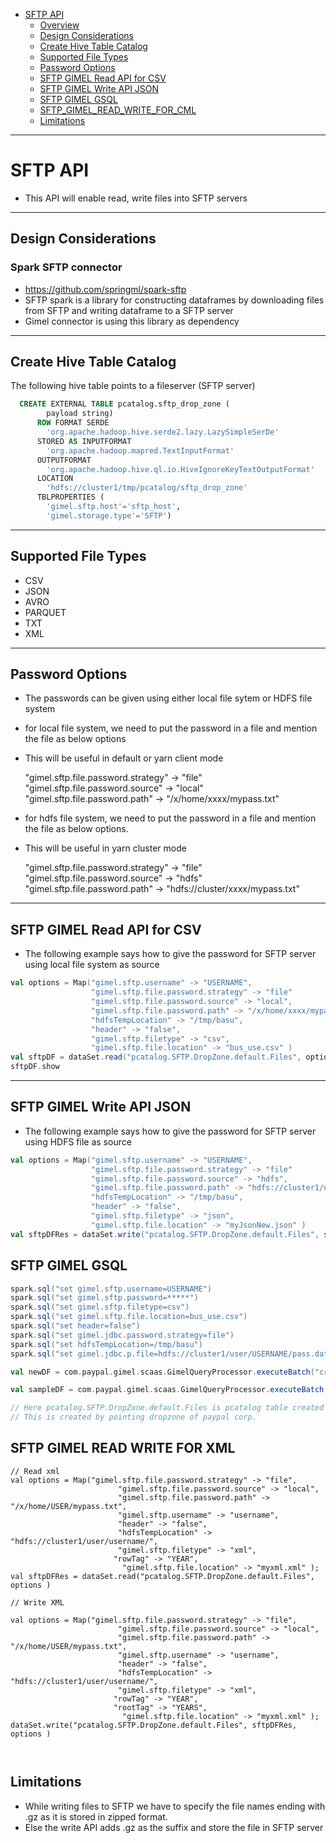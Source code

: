 
* [SFTP API](#SFTP-api)
  * [Overview](#Overview)
  * [Design Considerations](#design-considerations)
  * [Create Hive Table Catalog](#Create-Hive-Table-Catalog)
  * [Supported File Types](#supported-file-types)
  * [Password Options](#Password-Options)
  * [SFTP GIMEL Read API for CSV](#SFTP-GIMEL-Read-API-for-CSV)
  * [SFTP GIMEL Write API JSON](#SFTP-GIMEL-Write-API-JSON)
  * [SFTP GIMEL GSQL](#SFTP-GIMEL-GSQL)
  * [SFTP_GIMEL_READ_WRITE_FOR_CML](#SFTP-GIMEL-READ-WRITE-FOR-XML)
  * [Limitations](#Limitations)
  
  



--------------------------------------------------------------------------------------------------------------------


# SFTP API
* This API will enable read, write files into SFTP servers


--------------------------------------------------------------------------------------------------------------------


## Design Considerations

### Spark SFTP connector 

* https://github.com/springml/spark-sftp
* SFTP spark is a library for constructing dataframes by downloading files from SFTP and writing dataframe to a SFTP server
* Gimel connector is using this library as dependency


--------------------------------------------------------------------------------------------------------------------

## Create Hive Table Catalog

The following hive table points to a fileserver (SFTP server)

```sql
  CREATE EXTERNAL TABLE pcatalog.sftp_drop_zone (
        payload string)
      ROW FORMAT SERDE
        'org.apache.hadoop.hive.serde2.lazy.LazySimpleSerDe'
      STORED AS INPUTFORMAT
        'org.apache.hadoop.mapred.TextInputFormat'
      OUTPUTFORMAT
        'org.apache.hadoop.hive.ql.io.HiveIgnoreKeyTextOutputFormat'
      LOCATION
        'hdfs://cluster1/tmp/pcatalog/sftp_drop_zone'
      TBLPROPERTIES (
        'gimel.sftp.host'='sftp_host',
        'gimel.storage.type'='SFTP')
```

--------------------------------------------------------------------------------------------------------------------

## Supported File Types

* CSV
* JSON
* AVRO
* PARQUET
* TXT
* XML

--------------------------------------------------------------------------------------------------------------------

## Password Options

* The passwords can be given using either local file sytem or HDFS file system
* for local file system, we need to put the password in a file and mention the file as below options
* This will be useful in default or yarn client mode

    "gimel.sftp.file.password.strategy" -> "file"
    "gimel.sftp.file.password.source" -> "local"
    "gimel.sftp.file.password.path" -> "/x/home/xxxx/mypass.txt"
              
* for hdfs file system, we need to put the password in a file and mention the file as below options.
* This will be useful in yarn cluster mode

    "gimel.sftp.file.password.strategy" -> "file"
    "gimel.sftp.file.password.source" -> "hdfs"
    "gimel.sftp.file.password.path" -> "hdfs://cluster/xxxx/mypass.txt"
              

--------------------------------------------------------------------------------------------------------------------

## SFTP GIMEL Read API for CSV 

* The following example says how to give the password for SFTP server using local file system as source

```scala
val options = Map("gimel.sftp.username" -> "USERNAME",
                  "gimel.sftp.file.password.strategy" -> "file"
                  "gimel.sftp.file.password.source" -> "local",
                  "gimel.sftp.file.password.path" -> "/x/home/xxxx/mypass.txt",
                  "hdfsTempLocation" -> "/tmp/basu", 
                  "header" -> "false", 
                  "gimel.sftp.filetype" -> "csv", 
                  "gimel.sftp.file.location" -> "bus_use.csv" )
val sftpDF = dataSet.read("pcatalog.SFTP.DropZone.default.Files", options )
sftpDF.show

```


--------------------------------------------------------------------------------------------------------------------


## SFTP GIMEL Write API JSON

* The following example says how to give the password for SFTP server using HDFS file as source

```scala
val options = Map("gimel.sftp.username" -> "USERNAME",
                  "gimel.sftp.file.password.strategy" -> "file"
                  "gimel.sftp.file.password.source" -> "hdfs",
                  "gimel.sftp.file.password.path" -> "hdfs://cluster1/user/xxxxxx/mypass.txt",
                  "hdfsTempLocation" -> "/tmp/basu", 
                  "header" -> "false", 
                  "gimel.sftp.filetype" -> "json", 
                  "gimel.sftp.file.location" -> "myJsonNew.json" )
val sftpDFRes = dataSet.write("pcatalog.SFTP.DropZone.default.Files", sftpDF, options )
```


## SFTP GIMEL GSQL

``` scala
spark.sql("set gimel.sftp.username=USERNAME")
spark.sql("set gimel.sftp.password=*****")
spark.sql("set gimel.sftp.filetype=csv")
spark.sql("set gimel.sftp.file.location=bus_use.csv")
spark.sql("set header=false")
spark.sql("set gimel.jdbc.password.strategy=file")
spark.sql("set hdfsTempLocation=/tmp/basu")
spark.sql("set gimel.jdbc.p.file=hdfs://cluster1/user/USERNAME/pass.dat")

val newDF = com.paypal.gimel.scaas.GimelQueryProcessor.executeBatch("create table pcatalog.teradata.simba.pp_scratch.myTable1 as select * from pcatalog.SFTP.DropZone.default.Files",spark)

val sampleDF = com.paypal.gimel.scaas.GimelQueryProcessor.executeBatch("insert into pcatalog.teradata.simba.pp_scratch.myTable1 as select * from pcatalog.SFTP.DropZone.default.Files",spark)

// Here pcatalog.SFTP.DropZone.default.Files is pcatalog table created through gimel pcatalog UI
// This is created by pointing dropzone of paypal corp.


```

## SFTP GIMEL READ WRITE FOR XML

```
// Read xml 
val options = Map("gimel.sftp.file.password.strategy" -> "file",
                        "gimel.sftp.file.password.source" -> "local",
                        "gimel.sftp.file.password.path" -> "/x/home/USER/mypass.txt",
                        "gimel.sftp.username" -> "username",
                        "header" -> "false",
                        "hdfsTempLocation" -> "hdfs://cluster1/user/username/",
                        "gimel.sftp.filetype" -> "xml",
                       "rowTag" -> "YEAR",
                         "gimel.sftp.file.location" -> "myxml.xml" );
val sftpDFRes = dataSet.read("pcatalog.SFTP.DropZone.default.Files", options )

// Write XML

val options = Map("gimel.sftp.file.password.strategy" -> "file",
                        "gimel.sftp.file.password.source" -> "local",
                        "gimel.sftp.file.password.path" -> "/x/home/USER/mypass.txt",
                        "gimel.sftp.username" -> "username",
                        "header" -> "false",
                        "hdfsTempLocation" -> "hdfs://cluster1/user/username/",
                        "gimel.sftp.filetype" -> "xml",
                       "rowTag" -> "YEAR",
                       "rootTag" -> "YEARS",
                         "gimel.sftp.file.location" -> "myxml.xml" );
dataSet.write("pcatalog.SFTP.DropZone.default.Files", sftpDFRes, options )



```

## Limitations

* While writing files to SFTP we have to specify the file names ending with .gz as it is stored in zipped format.
* Else the write API adds .gz as the suffix and store the file in SFTP server